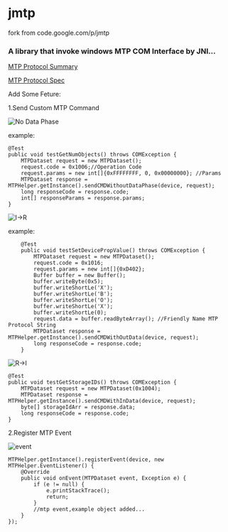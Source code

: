 # jmtp
fork from code.google.com/p/jmtp

### A library that invoke windows MTP COM Interface by JNI...

[MTP Protocol Summary](https://wujingchao.github.io/2018/01/28/mtp/)

[MTP Protocol Spec](https://files.cnblogs.com/files/skywang12345/mtp_specification_v1.0.pdf
)

Add Some Feture:

1.Send Custom MTP Command

![No Data Phase](http://wujingchao.github.io/assets/mtp_transfer_nodata.png)

example:

```
@Test
public void testGetNumObjects() throws COMException {
    MTPDataset request = new MTPDataset();
    request.code = 0x1006;//Operation Code
    request.params = new int[]{0xFFFFFFFF, 0, 0x00000000}; //Params
    MTPDataset response = MTPHelper.getInstance().sendCMDWithoutDataPhase(device, request);
    long responseCode = response.code;
    int[] responseParams = response.params;
}
```

![I->R](http://wujingchao.github.io/assets/mtp_transfer_i-r.png)

example:
```
    @Test
    public void testSetDevicePropValue() throws COMException {
        MTPDataset request = new MTPDataset();
        request.code = 0x1016;
        request.params = new int[]{0xD402};
        Buffer buffer = new Buffer();
        buffer.writeByte(0x5);
        buffer.writeShortLe('X');
        buffer.writeShortLe('B');
        buffer.writeShortLe('O');
        buffer.writeShortLe('X');
        buffer.writeShortLe(0);
        request.data = buffer.readByteArray(); //Friendly Name MTP Protocol String
        MTPDataset response = MTPHelper.getInstance().sendCMDWithOutData(device, request);
        long responseCode = response.code;
    }
```

![R->I](http://wujingchao.github.io/assets/mtp_transfer_r-i.png)

    @Test
    public void testGetStorageIDs() throws COMException {
        MTPDataset request = new MTPDataset(0x1004);
        MTPDataset response = MTPHelper.getInstance().sendCMDWithInData(device, request);
        byte[] storageIdArr = response.data;
        long responseCode = response.code;
    }


2.Register MTP Event

![event](http://wujingchao.github.io/assets/mtp_transfer_event.png)

    MTPHelper.getInstance().registerEvent(device, new MTPHelper.EventListener() {
        @Override
        public void onEvent(MTPDataset event, Exception e) {
            if (e != null) {
                e.printStackTrace();
                return;
            }
            //mtp event,example object added...
        }
    });


